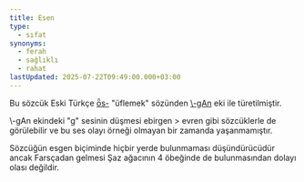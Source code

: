 ```yaml
---
title: Esen
type:
  - sıfat
synonyms:
  - ferah
  - sağlıklı
  - rahat
lastUpdated: 2025-07-22T09:49:00.000+03:00
---
```

Bu sözcük Eski Türkçe [ȫs-](/sozluk/esmek) "üflemek" sözünden [\\-gAn](/ekler/gan) eki ile türetilmiştir.

\\-gAn ekindeki "g" sesinin düşmesi ebirgen > evren gibi sözcüklerle de görülebilir ve bu ses olayı örneği olmayan bir zamanda yaşanmamıştır.

Sözcüğün esgen biçiminde hiçbir yerde bulunmaması düşündürücüdür ancak Farsçadan gelmesi Şaz ağacının 4 öbeğinde de bulunmasından dolayı olası değildir.

